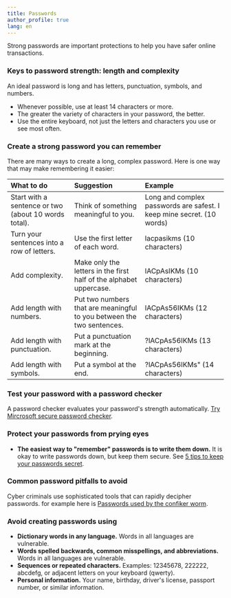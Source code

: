 ```yaml
---
title: Passwords
author_profile: true
lang: en
---
```

Strong passwords are important protections to help you have safer online transactions.

### Keys to password strength: length and complexity

An ideal password is long and has letters, punctuation, symbols, and numbers.

* Whenever possible, use at least 14 characters or more.
* The greater the variety of characters in your password, the better.
* Use the entire keyboard, not just the letters and characters you use or see most often.

### Create a strong password you can remember

There are many ways to create a long, complex password. Here is one way that may make remembering it easier:

|**What to do**|**Suggestion**|**Example**|
|:----|:----|:----|
|Start with a sentence or two (about 10 words total).|Think of something meaningful to you.|Long and complex passwords are safest. I keep mine secret. (10 words)|
|Turn your sentences into a row of letters.|Use the first letter of each word.|lacpasikms (10 characters)|
|Add complexity.|Make only the letters in the first half of the alphabet uppercase.|lACpAsIKMs (10 characters)|
|Add length with numbers.|Put two numbers that are meaningful to you between the two sentences.|lACpAs56IKMs (12 characters)|
|Add length with punctuation.|Put a punctuation mark at the beginning.|?lACpAs56IKMs (13 characters)|
|Add length with symbols.|Put a symbol at the end.|?lACpAs56IKMs" (14 characters)|

### Test your password with a password checker

A password checker evaluates your password's strength automatically. [Try Mircrosoft secure password checker](https://www.microsoft.com/protect/fraud/passwords/checker.aspx?WT.mc_id=Site_Link).

### Protect your passwords from prying eyes

* **The easiest way to "remember" passwords is to write them down.**
  It is okay to write passwords down, but keep them secure. See [5 tips to keep your passwords secret](tips-to-help-keep-your-passwords-secret).

### Common password pitfalls to avoid

Cyber criminals use sophisticated tools that can rapidly decipher passwords. for example here is [Passwords used by the confiker worm](passwords-used-by-the-conficker-worm).

### Avoid creating passwords using

* **Dictionary words in any language.**
  Words in all languages are vulnerable.
* **Words spelled backwards, common misspellings, and abbreviations.**
  Words in all languages are vulnerable.
* **Sequences or repeated characters.**
  Examples: 12345678, 222222, abcdefg, or adjacent letters on your keyboard (qwerty).
* **Personal information.**
  Your name, birthday, driver's license, passport number, or similar information.
